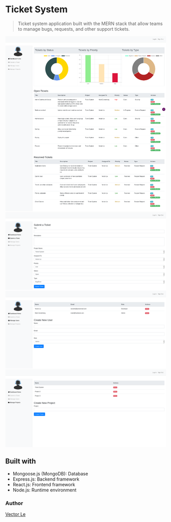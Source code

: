 # Ticket System

> Ticket system application built with the MERN stack that allow teams to manage bugs, requests, and other support tickets.

![Ticket System Dashboard Home](/public/assets/screenshots/ticket_system_dashboard_home.png)
![Ticket System Submit Ticket](/public/assets/screenshots/ticket_system_submit_ticket.png)
![Ticket System Manage Users](/public/assets/screenshots/ticket_system_manage_users.png)
![Ticket System Manage Projects](/public/assets/screenshots/ticket_system_manage_projects.png)

## Built with
* Mongoose.js (MongoDB): Database
* Express.js: Backend framework
* React.js: Frontend framework
* Node.js: Runtime environment

### Author

[Vector Le](https://www.vectorle.xyz)

